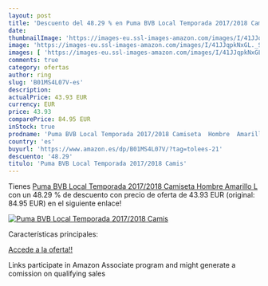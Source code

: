 ```yaml
---
layout: post
title: 'Descuento del 48.29 % en Puma BVB Local Temporada 2017/2018 Camis'
date: 
thumbnailImage: 'https://images-eu.ssl-images-amazon.com/images/I/41JJqpkNxGL._SL200_.jpg'
image: 'https://images-eu.ssl-images-amazon.com/images/I/41JJqpkNxGL._SL200_.jpg'
images: [ 'https://images-eu.ssl-images-amazon.com/images/I/41JJqpkNxGL._SL200_.jpg' ]
comments: true
category: ofertas
author: ring
slug: 'B01MS4L07V-es'
description:
actualPrice: 43.93 EUR
currency: EUR
price: 43.93
comparePrice: 84.95 EUR
inStock: true
prodname: 'Puma BVB Local Temporada 2017/2018 Camiseta  Hombre  Amarillo  L'
country: 'es'
buyurl: 'https://www.amazon.es/dp/B01MS4L07V/?tag=tolees-21'
descuento: '48.29'
titulo: 'Puma BVB Local Temporada 2017/2018 Camis'
---
```


Tienes [Puma BVB Local Temporada 2017/2018 Camiseta  Hombre  Amarillo  L](https://www.amazon.es/dp/B01MS4L07V/?tag=tolees-21) con un 48.29 % de descuento con precio de oferta de 43.93 EUR (original: 84.95 EUR) en el siguiente enlace!

[![Puma BVB Local Temporada 2017/2018 Camis](https://images-eu.ssl-images-amazon.com/images/I/41JJqpkNxGL._SL200_.jpg)](https://www.amazon.es/dp/B01MS4L07V/?tag=tolees-21)

Características principales:


[Accede a la oferta!!](https://www.amazon.es/dp/B01MS4L07V/?tag=tolees-21)

Links participate in Amazon Associate program and might generate a comission on qualifying sales



